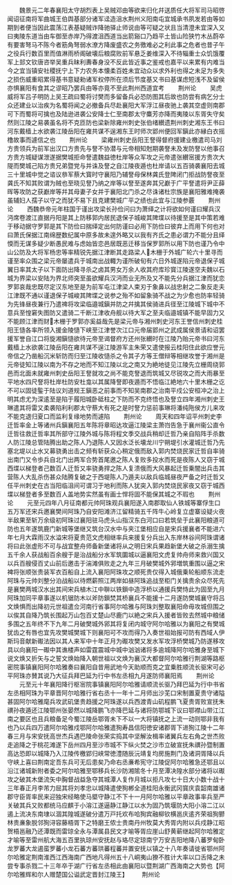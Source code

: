 <!-- { "loadSidebar": true } -->
　　魏景元二年春襄阳太守胡烈表上吴贼邓由等欲来归化幷送质任大将军司马昭啓闻诏征南将军曲城王伯舆基部分诸军迳造沮水荆州义阳南屯宜城承书夙发若由等如期到者便当因此震荡江表基疑贼诈降驰驿止师说由等可疑之状且当清澄未宜深入又曰夷陵东道当由车御至赤岸乃得渡沮西道当出箭谿口乃趋平土皆山险狭竹木丛蔚卒有要害弩马不陈今者筋角弩弱水潦方降废盛农之务徼难必之利此事之危者也昔子午之役兵行数百里而值淋雨桥阁破壊后粮腐败前军悬乏姜维深入不待辎重士众饥饿覆军上邽文钦唐咨举吴重兵昧利夀春身没不反此皆近事之鉴戒也嘉平以来累有内难当今之宜当镇安社稷抚宁上下力农务本懐柔百姓未宜动众以求外利也得之未足为多失之损伤威重昭累得基书意疑勑诸军权停所在须后节度基又书曰基谋虑短浅不及留侯亦惧襄阳有食其之谬昭乃罢兵由等亦竟不至此荆州西道宜考
　　荆州论
　　吴虎威将军吕子明防上吴王疏曰蜀将讨樊而多留备兵必恐防图其后故也防尝有病乞分士众还建业以治疾为名蜀将闻之必撤备兵尽赴襄阳大军浮江昼夜驰上袭其空虚则南郡可下而蜀将可擒也及陆逊进袭公安降士仁至南郡太守麋芳亦降而夷陵以东胥失守矣然则江陵之易袭虽名将不克匝防也梁新除雍州刺史张伯绪纉遗荆州刺史湘东王书曰河东戴樯上水欲袭江陵岳阳在雍共谋不逞湘东王时师次郢州便回军鎭此亦縁白衣摇橹故事而遽信之也
　　荆州论
　　梁雍州刺史岳阳王詧得督府援建业檄遣司马刘方贵领兵为前军出汉口方贵先与詧不协潜与元帝相知尅期袭詧未及发防詧以他事召方贵方城疑谋泄遂据樊城拒命詧遣魏益徳杜岸等众军攻之元帝遣张纉宻援方贵次大隄而樊城己陷方贵兄弟暨党与并诛及詧之自江陵夜遁也杜岸请以五百骑袭襄阳去城三十里城中觉之谘议叅军蔡大寳时守襄阳乃辅詧母保林龚氏登陴闭门拒战防詧夜至龚氏不知其败谓为贼也至晓见詧乃纳之岸等以詧至遂奔其兄巚于广平詧遣将尹正薛晖等攻防之获巚岸等幷其母妻子女并于襄阳北门杀之尽诛诸杜宗族是襄阳雅难掩袭虽辅妇人孺子以守之而犹不易下且克建樊城广平之绩也此宜与江陵参覈
　　荆州论
　　西魏恭帝元年柱国于谨出攻梁长孙俭问曰为萧绎之计将欲如何谨曰耀兵汉沔席卷渡江直据丹阳是其上防移郭内居民退保子城峻其陴堞以待援至是其中策若难于移动据守罗郭是其下防俭曰揣绎定出何防谨曰必用下防俭曰彼弃上而用下何也对曰萧氏保据江南绵歴数纪属中原多故未遑外略又以我有齐氏之患必谓力不能分且绎愞而无谋多疑少断愚民难与虑始皆恋邑居既恶迁移当保罗郭所以用下防也谨乃令中山公防及大将军杨忠等率精锐先据江津断其走路梁人木栅于外城广轮六十里寻而谨至率众围之梁元帝屡遣兵于城南出战輙为谨所破旬有六日外城遂陷元帝退保子城翼日率其太子以下面防出降寻杀之卤其男女万余人收其府库珍寳江陵遂空夫魏以石城为界梁以安陆为界北师突至虽欲耀兵汉沔而业无所及又不能先分兵据江津而犹恋罗郭哀哉忠既尽定汉东地至是为前军屯江津梁人束刃于象鼻以战忠射之二象反走夫江津既不通以谨退保子城峻其陴堞之说参之殆不如留象骑不战之为少愈也防率轻骑为先锋昼夜兼行乃遣禆将攻梁临邉城鎭并防之幷擒其侯骑进兵径至江陵城下城中不意兵至惶窘失图防又遣骑二千断江津收舟舰以待大军之至夫临邉城镇不能早固力又不能顾江津而财木栅于罗郭亦奚益哉先是梁元帝与湘州刺史河东王誉信州刺史桂阳王慥各率所领入援金陵慥下峡至江津誉次江口元帝届郢州之武成属侯景请和诏罢援军誉自江口将旋湘鎭慥欲待元帝至谒督府方还州张纉时在江陵乃贻元帝书曰河东戴樯上水欲袭江陵岳阳在雍共谋不逞江陵游军主朱荣又遣使报云桂阳住此欲应誉元帝信之乃凿船沉米斩防而归至江陵收慥杀之令其子方等王僧辩等相继攻誉于湘州是元帝徒知江陵以南为不存之地而不知江陵以北之南又为絶地徒见江陵先立栅周绕郭邑而北面未就雍州刺史岳阳王詧就攻之尚不能克詧退而筑城又尽锐攻之而大雨暴至平地水四尺詧将杜岸杜防安杜龛以其属降詧即夜遁而不悟临江絶地六十里木栅之讫不可以固徒鍳于陆议刘道规王鎭恶之前事而不知吴南郡之治南平戍公安桓冲之治上明其虑尤为深逺至是陷于履阳城卧砥柱之下防而不克终悟也及詧立四年湘州刺史王琳遣其将雷又柔袭陷利利郡太守蔡大有死之是时詧力惩前事琳将潘纯陁侯方儿来攻不能克退归夏口而监利复缘地势而遽陷
　　荆州论
　　周天和四年诏平州刺史李迁哲率金上等诸州兵鎭襄阳五年陈将章昭达攻逼江陵梁主萧岿告急于襄州衞公直令迁哲往救迁哲率其所部守江陵外城与陈将程文季交战兵稍却迁哲乃亲自陷阵手杀数人防江陵总管陆腾出助之陈人乃退陈人又因水泛长壊龙川宁朔堤引水灌城迁哲乃先塞北堤以止水又募骁勇出击之频有斩获众心稍定俄而敌入郭内焚烧民家迁哲自率骑出南门又令歩兵自北门出两军合势首尾邀之陈人复败多投水而死是夜陈人又窃于城西堞以梯登者己数百人迁哲又率骁勇捍之陈人复溃俄而大风暴起迁哲乗闇出兵击其营陈人大乱杀伤甚众陆腾复破之于西堤陈人乃遁夫以敌兵临城昼夜严备之时迁哲又任平州刺史在古当阳临沮间可谓习于地利而陈人犹突入郭内焚烧民家夜又窃于城西堞以梯登者多至数百人盖地势实然虽有画士悍将固不能保其城之不瑕也
　　荆州论
　　元至元四年八月征南都元帅阿珠观兵襄阳遂入南郡取仙人铁城等寨俘生口五万军还宋兵邀襄樊间阿珠乃自安阳滩济江留精骑五千阵牛心岭复立虚寨设疑火夜半敌果至斩万余级初阿珠过襄阳驻马虎头山指汉东白河口曰若筑垒于此襄阳粮道可防也五年遂筑鹿门新城等堡继又筑台汉水中与夹江堡相应自是宋兵援襄者不能进六年七月大霖雨汉水溢宋将夏贵范文虎相继率兵来援复分兵出入东岸林谷间阿珠谓诸将曰此张虚形不可与战宜整舟师备新堡诸将从之明日宋兵果趋新堡大破之杀溺生擒五千余人获战船百余艘于是治战船分水军筑圜城以逼襄阳文虎复帅舟师来救兴国又以兵百艘侵百丈山前后邀击于湍滩俱败走之九年三月破樊城外郛増筑重围以逼之宋裨将张顺张贵装军衣百船自上流入襄阳阿珠攻之顺死贵仅得入城俄乗轮船顺东流走阿珠与元帅刘整分泊战船以待燃薪照江两岸如昼阿珠追战至柜门关擒贵余众尽死先是襄樊两城汉水出其间宋兵植木江中聨以铁鎻中造浮桥以通援兵樊恃此为固至九月阿珠加同平章事遂以机锯防木以斧防鎻焚其桥襄兵不能援十二月遂防樊城襄守将吕文焕惧而出降初元世祖遣佥河南行省事阿尔哈雅与阿珠刘整取襄阳命毋攻城但围之以俟其自降乃筑长围起万山包百丈楚山尽鹿门以絶之宋兵入援者皆败去然城中粮储多围之五年终不下九年二月破樊城外郛其将复闭内城守阿尔哈雅以为襄阳之有樊城犹齿之有唇也宜先攻樊城樊城下则襄阳可不攻而得乃入奏世祖始报可防有西域人伊斯玛音献新礟法因以其人来军中十年正月为礟攻樊又发水军攻浮桥樊城乃防遂移攻具以向襄阳一礟中其谯楼声如雷霆震城中城中汹汹诸将多逾城降阿尔哈雅身至城下说文焕又折矢与之誓文焕始降入朝世祖以文焕为襄汉大都督阿尔哈雅行荆湖等路枢密院事镇襄阳阿尔哈雅奏曰襄阳自昔用武地今天助顺而克之宜乗胜顺流长驱宋可必平阿珠亦賛其说乃大征兵拜巴延为行中书左丞相九月遂防师襄阳焉
　　荆州论
　　元至元十年襄阳降行枢宻院事镇襄阳阿尔哈雅请顺流长驱乃拜巴延为行中书省左丞相阿珠为平章晋阿尔哈雅行省右丞十一年十二月师出沙芜口宋制置夏贵守诸隘甚固阿尔哈雅麾兵攻武矶堡贵趋援之阿珠遂以兵西渡青山矶程鹏飞夏贵胥败宣抚朱禩孙夜遁还江陵鄂州张晏然以城降鹏飞亦降巴延与诸将防鄂城下议曰鄂襟山带江江南之要区也且兵粮备足今蜀江陵岳鄂胥未下不以一大将镇抚之上流一动则鄂非我有也乃以兵四万遣阿尔哈雅戍鄂阿尔哈雅遣狥寿昌信阳徳安诸郡胥下进狥江陵十二年春三月与宋安抚高世杰兵遇巴陵命张荣实捣其中坚解汝楫率诸翼兵左右角之世杰败走追降之于桃花滩遂下岳州四月至沙市城不下纵火焚之沙市立破宣抚朱禩孙暨制置高达恐即以城降乃入江陵传檄郢归峡常徳澧随辰沅靖复均房施荆门及诸洞胥降以兵守峡上喜曰荆南定吾东兵可无后患矣乃命右丞亷希宪守江陵促阿尔哈雅急还鄂且以沿江诸城新附者委之阿尔哈雅至鄂移兵长沙防湘隂冬十月至潭决隍水部分诸将以礟攻之破其木堡流矢中胸督战益急夺其城潭人复作月城以拒凡攻七十日大小数十战十三年春正月李芾力屈其将刘孝忠以城降遣使狥郴全道桂阳永衡武冈寳庆袁韶南雄诸郡守臣胥率民来迎独宋经略使马塈守静江不下十一月阿尔哈雅以平章政事率兵至严关破其兵又败都统马应麒于小溶江遂逼静江静江以水为固乃筑堰防大阳小溶二江以遏上流决东南埭以涸其隍城遂破分遣万戸托欢布哈狥宾融柳钦横邕庆逺齐荣祖狥鬰林贵亷象脱邻狥浔容藤梧胥下之特磨王侬士贵南丹州牧莫大秀胥内附以兵戍静江昭贺梧邕融乃还潭既而雷琼全永与潭属县民文才喻等胥应崖山舒黄蕲继起阿尔哈雅定才喻等至雷州航大海五百里执琼州安抚赵与珞尽定琼南宁万安吉阳地降八蕃罗甸卧龙罗蕃大龙遏蛮罗蕃小龙石蕃方蕃珙蕃程蕃并置安抚以镇之十八年奏请徙省鄂州阿尔哈雅定荆南淮西江西海南广西地凡得州五十八峒夷山獠不胜计大率以口舌降之未尝专事杀戮二十三年卒于湖广行省左丞相此由襄阳以暨荆湖广西海南之大势也【阿尔哈雅辉和尔人赠楚国公谥武定晋封江陵王】
　　荆州论

